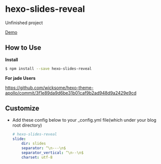 # hexo-slides-reveal

Unfinished project

[Demo](https://wickso.me)

## How to Use

**Install**

```bash
$ npm install --save hexo-slides-reveal
```

**For jade Users**

https://github.com/wicksome/hexo-theme-apollo/commit/3f1e89da9d6be31b01caf9b2ad948d9a2429e9cd

## Customize

- Add these config below to your _config.yml file(which under your blog root directory)

    ```yml
    # hexo-slides-reveal
    slide:
        dir: slides
        separator: ^\n---\n$
        separator_vertical: ^\n--\n$
        charset: utf-8
    ```
